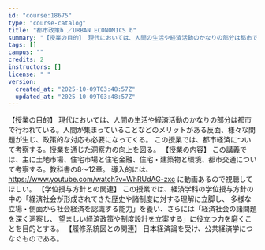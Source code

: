 ```yaml
---
id: "course:18675"
type: "course-catalog"
title: "都市政策b ／URBAN ECONOMICS b"
summary: "【授業の目的】 現代においては、人間の生活や経済活動のかなりの部分は都市で行われている。人間が集まっていることなどのメリットがある反面、様々な問題が生じ、政策的な対応も必要になってくる。 この授業では、都市経済について考察する。授業を通じた…"
tags: []
campus: ""
credits: 2
instructors: []
license: " "
version:
  created_at: "2025-10-09T03:48:57Z"
  updated_at: "2025-10-09T03:48:57Z"
---
```


【授業の目的】 現代においては、人間の生活や経済活動のかなりの部分は都市で行われている。人間が集まっていることなどのメリットがある反面、様々な問題が生じ、政策的な対応も必要になってくる。 この授業では、都市経済について考察する。授業を通じた洞察力の向上を図る。 【授業の内容】 この講義では、主に土地市場、住宅市場と住宅金融、住宅・建築物と環境、都市交通について考察する。教科書の8～12章。 導入的には、https://www.youtube.com/watch?v=WhRUdAG-zxc に動画あるので視聴してほしい。 【学位授与方針との関連】 この授業では、経済学科の学位授与方針の中の「経済社会が形成されてきた歴史や諸制度に対する理解に立脚し、 多様な立場・側面から社会経済を認識する能力」を養い、さらには「経済社会の諸問題を深く洞察し、 望ましい経済政策や制度設計を立案する」に役立つ力を磨くことを目的とする。 【履修系統図との関連】 日本経済論を受け、公共経済学につなぐものである。
